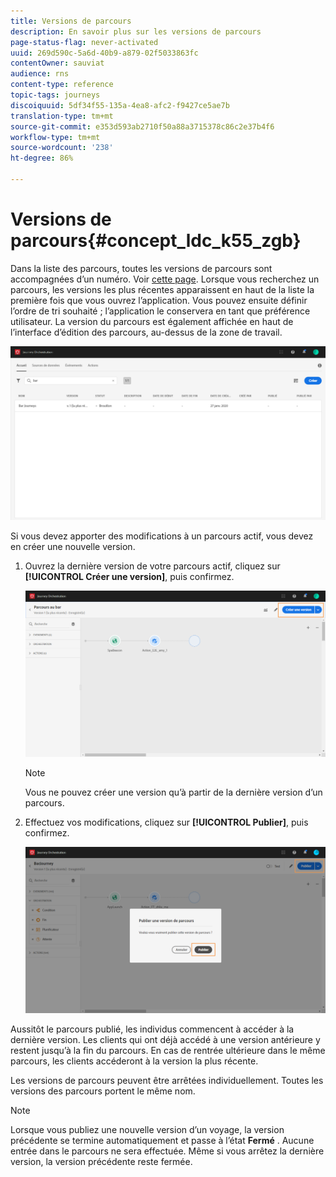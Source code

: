```yaml
---
title: Versions de parcours
description: En savoir plus sur les versions de parcours
page-status-flag: never-activated
uuid: 269d590c-5a6d-40b9-a879-02f5033863fc
contentOwner: sauviat
audience: rns
content-type: reference
topic-tags: journeys
discoiquuid: 5df34f55-135a-4ea8-afc2-f9427ce5ae7b
translation-type: tm+mt
source-git-commit: e353d593ab2710f50a88a3715378c86c2e37b4f6
workflow-type: tm+mt
source-wordcount: '238'
ht-degree: 86%

---
```



# Versions de parcours{#concept_ldc_k55_zgb}

Dans la liste des parcours, toutes les versions de parcours sont accompagnées d’un numéro. Voir [cette page](../building-journeys/using-the-journey-designer.md). Lorsque vous recherchez un parcours, les versions les plus récentes apparaissent en haut de la liste la première fois que vous ouvrez l’application. Vous pouvez ensuite définir l’ordre de tri souhaité ; l’application le conservera en tant que préférence utilisateur. La version du parcours est également affichée en haut de l’interface d’édition des parcours, au-dessus de la zone de travail.

![](../assets/journeyversions1.png)

Si vous devez apporter des modifications à un parcours actif, vous devez en créer une nouvelle version.

1. Ouvrez la dernière version de votre parcours actif, cliquez sur **[!UICONTROL Créer une version]**, puis confirmez.

   ![](../assets/journeyversions2.png)

   >[!NOTE]
   >
   >Vous ne pouvez créer une version qu’à partir de la dernière version d’un parcours.

1. Effectuez vos modifications, cliquez sur **[!UICONTROL Publier]**, puis confirmez.

   ![](../assets/journeyversions3.png)

Aussitôt le parcours publié, les individus commencent à accéder à la dernière version. Les clients qui ont déjà accédé à une version antérieure y restent jusqu’à la fin du parcours. En cas de rentrée ultérieure dans le même parcours, les clients accéderont à la version la plus récente.

Les versions de parcours peuvent être arrêtées individuellement. Toutes les versions des parcours portent le même nom.

>[!NOTE]
>
>Lorsque vous publiez une nouvelle version d’un voyage, la version précédente se termine automatiquement et passe à l’état **Fermé** . Aucune entrée dans le parcours ne sera effectuée. Même si vous arrêtez la dernière version, la version précédente reste fermée.
